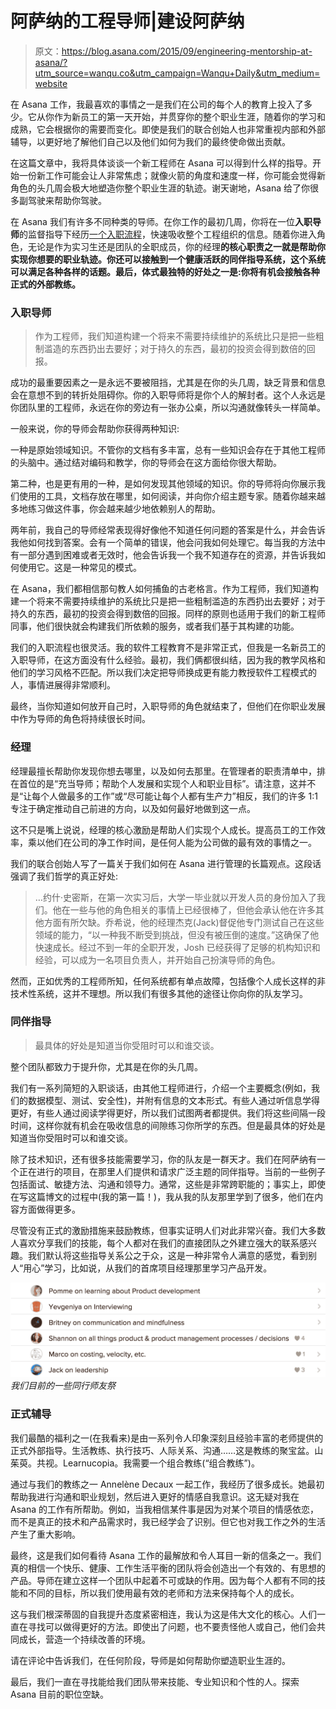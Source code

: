 # 阿萨纳的工程导师|建设阿萨纳

> 原文：<https://blog.asana.com/2015/09/engineering-mentorship-at-asana/?utm_source=wanqu.co&utm_campaign=Wanqu+Daily&utm_medium=website>

在 Asana 工作，我最喜欢的事情之一是我们在公司的每个人的教育上投入了多少。它从你作为新员工的第一天开始，并贯穿你的整个职业生涯，随着你的学习和成熟，它会根据你的需要而变化。即使是我们的联合创始人也非常重视内部和外部辅导，以更好地了解他们自己以及他们如何为我们的最终使命做出贡献。

在这篇文章中，我将具体谈谈一个新工程师在 Asana 可以得到什么样的指导。开始一份新工作可能会让人非常焦虑；就像火箭的角度和速度一样，你可能会觉得新角色的头几周会极大地塑造你整个职业生涯的轨迹。谢天谢地，Asana 给了你很多副驾驶来帮助你驾驶。

在 Asana 我们有许多不同种类的导师。在你工作的最初几周，你将在一位**入职导师**的监督指导下经历[一个入职流程](https://blog.asana.com/2013/02/onboarding-new-engineers/)，快速吸收整个工程组织的信息。随着你进入角色，无论是作为实习生还是团队的全职成员，你的经理**的核心职责之一就是帮助你实现你想要的职业轨迹。你还可以接触到一个健康活跃的同伴指导系统，这个系统可以满足各种各样的话题。最后，体式最独特的好处之一是:你将有机会接触各种正式的外部教练。**

### 入职导师

> 作为工程师，我们知道构建一个将来不需要持续维护的系统比只是把一些粗制滥造的东西扔出去要好；对于持久的东西，最初的投资会得到数倍的回报。

成功的最重要因素之一是永远不要被阻挡，尤其是在你的头几周，缺乏背景和信息会在意想不到的转折处阻碍你。你的入职导师将是你个人的解封者。这个人永远是你团队里的工程师，永远在你的旁边有一张办公桌，所以沟通就像转头一样简单。

一般来说，你的导师会帮助你获得两种知识:

一种是原始领域知识。不管你的文档有多丰富，总有一些知识会存在于其他工程师的头脑中。通过结对编码和教学，你的导师会在这方面给你很大帮助。

第二种，也是更有用的一种，是如何发现其他领域的知识。你的导师将向你展示我们使用的工具，文档存放在哪里，如何阅读，并向你介绍主题专家。随着你越来越多地练习做这件事，你会越来越少地依赖别人的帮助。

两年前，我自己的导师经常表现得好像他不知道任何问题的答案是什么，并会告诉我他如何找到答案。会有一个简单的错误，他会问我如何处理它。每当我的方法中有一部分遇到困难或者无效时，他会告诉我一个我不知道存在的资源，并告诉我如何使用它。这是一种常见的模式。

在 Asana，我们都相信那句教人如何捕鱼的古老格言。作为工程师，我们知道构建一个将来不需要持续维护的系统比只是把一些粗制滥造的东西扔出去要好；对于持久的东西，最初的投资会得到数倍的回报。同样的原则也适用于我们的新工程师同事，他们很快就会构建我们所依赖的服务，或者我们基于其构建的功能。

我们的入职流程也很灵活。我的软件工程教育不是非常正式，但我是一名新员工的入职导师，在这方面没有什么经验。最初，我们俩都很纠结，因为我的教学风格和他们的学习风格不匹配。所以我们决定把导师换成更有能力教授软件工程模式的人，事情进展得非常顺利。

最终，当你知道如何放开自己时，入职导师的角色就结束了，但他们在你职业发展中作为导师的角色将持续很长时间。

### 经理

经理最擅长帮助你发现你想去哪里，以及如何去那里。在管理者的职责清单中，排在首位的是“充当导师；帮助个人发展和实现个人和职业目标”。请注意，这并不是“让每个人做最多的工作”或“尽可能让每个人都有生产力”相反，我们的许多 1:1 专注于确定推动自己前进的方向，以及如何最好地做到这一点。

这不只是嘴上说说，经理的核心激励是帮助人们实现个人成长。提高员工的工作效率，乘以他们在公司的净工作时间，是任何人能为公司做的最有效的事情之一。

我们的联合创始人写了一篇关于我们如何在 Asana 进行管理的长篇观点。这段话强调了我们哲学的真正好处:

> …约什·史密斯，在第一次实习后，大学一毕业就以开发人员的身份加入了我们。他在一些与他的角色相关的事情上已经很棒了，但他会承认他在许多其他方面有所欠缺。乔希说，他的经理杰克(Jack)督促他专门测试自己在这些领域的能力，“以一种我不断受到挑战，但没有被压倒的速度。”这确保了他快速成长。经过不到一年的全职开发，Josh 已经获得了足够的机构知识和经验，可以成为一名项目负责人，并开始自己扮演导师的角色。

然而，正如优秀的工程师所知，任何系统都有单点故障，包括像个人成长这样的非技术性系统，这并不理想。所以我们有很多其他的途径让你向你的队友学习。

### 同伴指导

> 最具体的好处是知道当你受阻时可以和谁交谈。

整个团队都致力于提升你，尤其是在你的头几周。

我们有一系列简短的入职谈话，由其他工程师进行，介绍一个主要概念(例如，我们的数据模型、测试、安全性)，并附有信息的文本形式。有些人通过听信息学得更好，有些人通过阅读学得更好，所以我们试图两者都提供。我们将这些间隔一段时间，这样你就有机会在吸收信息的间隙练习你所学的东西。但是最具体的好处是知道当你受阻时可以和谁交谈。

除了技术知识，还有很多技能需要学习，你的队友是一群天才。我们在阿萨纳有一个正在进行的项目，在那里人们提供和请求广泛主题的同伴指导。当前的一些例子包括面试、敏捷方法、沟通和领导力。通常，这些是非常跨职能的；事实上，即使在写这篇博文的过程中(我的第一篇！)，我从我的队友那里学到了很多，他们在内容方面做得更多。

尽管没有正式的激励措施来鼓励教练，但事实证明人们对此非常兴奋。我们大多数人喜欢分享我们的技能，每个人都对在我们的直接团队之外建立强大的联系感兴趣。我们默认将这些指导关系公之于众，这是一种非常令人满意的感觉，看到别人“用心”学习，比如说，从我们的首席项目经理那里学习产品开发。

*![peer mentorship](img/2ed2684cc6cd02a5883db02a9d29074f.png)我们目前的一些同行师友祭*

### 正式辅导

我们最酷的福利之一(在我看来)是由一系列令人印象深刻且经验丰富的老师提供的正式外部指导。生活教练、执行技巧、人际关系、沟通……这是教练的聚宝盆。山茱萸。共视。Learnucopia。我需要一个组合教练(“组合教练”)。

通过与我们的教练之一 Annelène Decaux 一起工作，我经历了很多成长。她最初帮助我进行沟通和职业规划，然后进入更好的情感自我意识。这无疑对我在 Asana 的工作有所帮助。例如，当我相信某件事是因为对某个项目的情感依恋，而不是真正的技术和产品需求时，我已经学会了识别。但它也对我工作之外的生活产生了重大影响。

最终，这是我们如何看待 Asana 工作的最解放和令人耳目一新的信条之一。我们真的相信一个快乐、健康、工作生活平衡的团队将会创造出一个有效的、有思想的产品。导师在建立这样一个团队中起着不可或缺的作用。因为每个人都有不同的技能和不同的目标，所以我们使用最有效的老师和方法来保持每个人的成长。

这与我们根深蒂固的自我提升态度紧密相连，我认为这是伟大文化的核心。人们一直在寻找可以做得更好的方法。即使出了问题，也不要责怪他人或自己，他们会共同成长，营造一个持续改善的环境。

请在评论中告诉我们，在任何阶段，导师是如何帮助你塑造职业生涯的。

最后，我们一直在寻找能给我们团队带来技能、专业知识和个性的人。探索 Asana 目前的职位空缺。